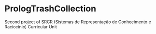 # PrologTrashCollection

Second project of SRCR (Sistemas de Representação de Conhecimento e Raciocínio) Curricular Unit
